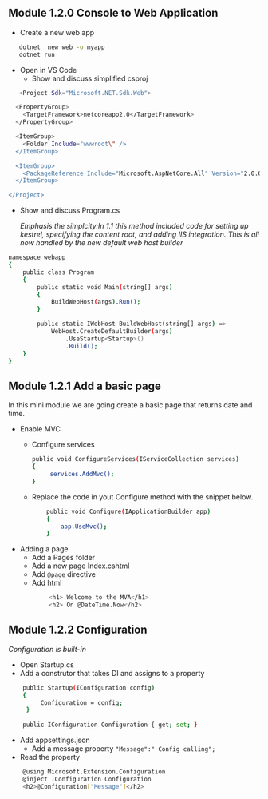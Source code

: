 ## Module 1.2.0 Console to Web Application 

- Create a new web app 
```sh
   dotnet  new web -o myapp 
   dotnet run  
```
- Open in VS Code 
    - Show and discuss simplified csproj
```sh
   <Project Sdk="Microsoft.NET.Sdk.Web">

  <PropertyGroup>
    <TargetFramework>netcoreapp2.0</TargetFramework>
  </PropertyGroup>

  <ItemGroup>
    <Folder Include="wwwroot\" />
  </ItemGroup>

  <ItemGroup>
    <PackageReference Include="Microsoft.AspNetCore.All" Version="2.0.0" />
  </ItemGroup>

</Project>
```
- Show and discuss Program.cs

    *Emphasis the simplcity:In 1.1 this method included code for setting up kestrel, specifying the content root, and adding IIS integration. This is all now handled by the new default web host builder*

```sh
namespace webapp
{
    public class Program
    {
        public static void Main(string[] args)
        {
            BuildWebHost(args).Run();
        }

        public static IWebHost BuildWebHost(string[] args) =>
            WebHost.CreateDefaultBuilder(args)
                .UseStartup<Startup>()
                .Build();
    }
}
```
## Module 1.2.1 Add a basic page 

In this mini module we are going create a basic page that returns date and time.
- Enable MVC 
    - Configure services

        ```sh
        public void ConfigureServices(IServiceCollection services)
        {
             services.AddMvc();
        }
        ```
        
    - Replace the code in yout Configure method with the snippet below.
        ```sh
            public void Configure(IApplicationBuilder app)
            {
                app.UseMvc();
            }
        ```
- Adding a page
    - Add a Pages folder
    - Add a new page Index.cshtml
    - Add ```@page``` directive
    - Add html 
    ```sh
            <h1> Welcome to the MVA</h1> 
            <h2> On @DateTime.Now</h2> 
    ```
## Module 1.2.2 Configuration
*Configuration is built-in*
- Open Startup.cs
- Add a construtor that takes DI and assigns to a property
```sh
    public Startup(IConfiguration config) 
    { 
         Configuration = config; 
     } 
  
    public IConfiguration Configuration { get; set; } 
```
- Add appsettings.json
    - Add a message property
    ```"Message":" Config calling"; ```
- Read the property 
```sh
    @using Microsoft.Extension.Configuration
    @inject IConfiguration Configuration   
    <h2>@Configuration["Message"]</h2> 
```

